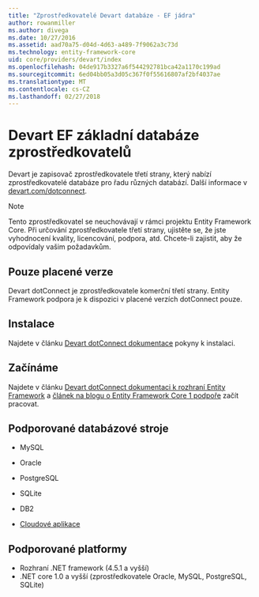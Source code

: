 ```yaml
---
title: "Zprostředkovatelé Devart databáze - EF jádra"
author: rowanmiller
ms.author: divega
ms.date: 10/27/2016
ms.assetid: aad70a75-d04d-4d63-a489-7f9062a3c73d
ms.technology: entity-framework-core
uid: core/providers/devart/index
ms.openlocfilehash: 04de917b3327a6f544292781bca42a1170c199ad
ms.sourcegitcommit: 6ed04bb05a3d05c367f0f55616807af2bf4037ae
ms.translationtype: MT
ms.contentlocale: cs-CZ
ms.lasthandoff: 02/27/2018
---
```

# <a name="devart-ef-core-database-providers"></a>Devart EF základní databáze zprostředkovatelů

Devart je zapisovač zprostředkovatele třetí strany, který nabízí zprostředkovatelé databáze pro řadu různých databází. Další informace v [devart.com/dotconnect](https://www.devart.com/dotconnect/).

> [!NOTE]  
> Tento zprostředkovatel se neuchovávají v rámci projektu Entity Framework Core. Při určování zprostředkovatele třetí strany, ujistěte se, že jste vyhodnocení kvality, licencování, podpora, atd. Chcete-li zajistit, aby že odpovídaly vašim požadavkům.

## <a name="paid-versions-only"></a>Pouze placené verze

Devart dotConnect je zprostředkovatele komerční třetí strany. Entity Framework podpora je k dispozici v placené verzích dotConnect pouze.

## <a name="install"></a>Instalace

Najdete v článku [Devart dotConnect dokumentace](https://www.devart.com/dotconnect/) pokyny k instalaci.

## <a name="get-started"></a>Začínáme

Najdete v článku [Devart dotConnect dokumentaci k rozhraní Entity Framework](https://www.devart.com/dotconnect/entityframework.html) a [článek na blogu o Entity Framework Core 1 podpoře](http://blog.devart.com/entity-framework-core-1-entity-framework-7-support.html) začít pracovat.

## <a name="supported-database-engines"></a>Podporované databázové stroje

* MySQL

* Oracle

* PostgreSQL

* SQLite

* DB2

* [Cloudové aplikace](https://www.devart.com/dotconnect/#cloud)

## <a name="supported-platforms"></a>Podporované platformy

* Rozhraní .NET framework (4.5.1 a vyšší)
* .NET core 1.0 a vyšší (zprostředkovatele Oracle, MySQL, PostgreSQL, SQLite)
